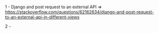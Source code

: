1 - Django and post request to an external API => https://stackoverflow.com/questions/62162634/django-and-post-request-to-an-external-api-in-different-views

2 - 